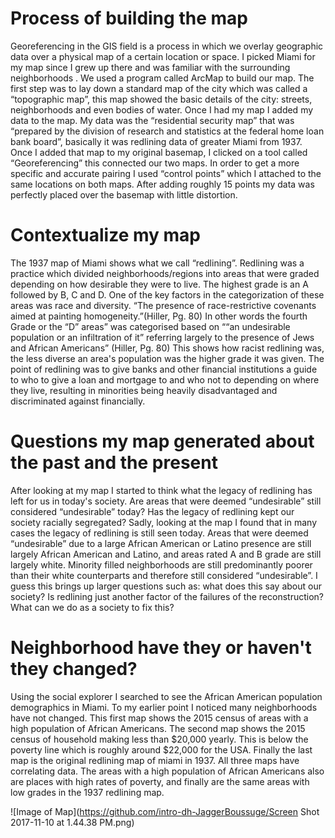 # Process of building the map

Georeferencing in the GIS field is a process in which we overlay geographic data over a physical map of a certain location or space. I picked Miami for my map since I grew up there and was familiar with the surrounding neighborhoods . We used a program called ArcMap to build our map. The first step was to lay down a standard map of the city which was called a “topographic map”, this map showed the basic details of the city: streets, neighborhoods and even bodies of water. Once I had my map I added my data to the map. My data was the “residential security map” that was “prepared by the division of research and statistics at the federal home loan bank board”, basically it was redlining data of greater Miami from 1937. Once I added that map to my original basemap, I clicked on a tool called “Georeferencing” this connected our two maps. In order to get a more specific and accurate pairing I used “control points” which I attached to the same locations on both maps. After adding roughly 15 points my data was perfectly placed over the basemap with little distortion.

# Contextualize my map

The 1937 map of Miami shows what we call “redlining”. Redlining was a practice which divided neighborhoods/regions into areas that were graded depending on how desirable they were to live. The highest grade is an A followed by B, C and D. One of the key factors in the categorization of these areas was race and diversity. “The presence of race-restrictive covenants aimed at painting homogeneity.”(Hiller, Pg. 80) In other words the fourth Grade or the “D” areas” was categorised based on ““an undesirable population or an infiltration of it” referring largely to the presence of Jews and African Americans” (Hiller, Pg. 80) This shows how racist redlining was, the less diverse an area's population was the higher grade it was given. The point of redlining was to give banks and other financial institutions a guide to who to give a loan and mortgage to and who not to depending on where they live, resulting in minorities being heavily disadvantaged and discriminated against financially. 

# Questions my map generated about the past and the present

After looking at my map I started to think what the legacy of redlining has left for us in today's society.  Are areas that were deemed “undesirable” still considered “undesirable” today? Has the legacy of redlining kept our society racially segregated? Sadly, looking at the map I found that in many cases the legacy of redlining is still seen today. Areas that were deemed “undesirable” due to a large African American or Latino presence are still largely African American and Latino, and areas rated A and B grade are still largely white. Minority filled neighborhoods are still predominantly poorer than their white counterparts and therefore still considered “undesirable”. I guess this brings up larger questions such as: what does this say about our society? Is redlining just another factor of the failures of the reconstruction? What can we do as a society to fix this?

# Neighborhood have they or haven't they changed?

Using the social explorer I searched to see the African American population demographics in Miami. To my earlier point I noticed many neighborhoods have not changed.
This first map shows the 2015 census of areas with a high population of African Americans. The second map shows the 2015 census of household making less than $20,000 yearly. This is below the poverty line which is roughly around $22,000 for the USA. Finally the last map is the original redlining map of miami in 1937. All three maps have correlating data. The areas with a high population of African Americans also are places with high rates of poverty, and finally are the same areas with low grades in the 1937 redlining map.  

![Image of Map](https://github.com/intro-dh-JaggerBoussuge/Screen Shot 2017-11-10 at 1.44.38 PM.png)
